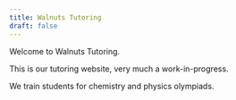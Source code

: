 ```yaml
---
title: Walnuts Tutoring
draft: false
---
```


Welcome to Walnuts Tutoring.

This is our tutoring website, very much a work-in-progress.

We train students for chemistry and physics olympiads.